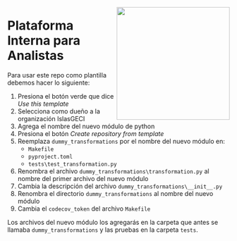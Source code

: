 <a href="https://www.islas.org.mx/"><img src="https://www.islas.org.mx/img/logo.svg" align="right" width="256" /></a>
# Plataforma Interna para Analistas

Para usar este repo como plantilla debemos hacer lo siguiente:

1. Presiona el botón verde que dice _Use this template_
1. Selecciona como dueño a la organización IslasGECI
1. Agrega el nombre del nuevo módulo de python
1. Presiona el botón _Create repository from template_
1. Reemplaza `dummy_transformations` por el nombre del nuevo módulo en:
    - `Makefile`
    - `pyproject.toml`
    - `tests\test_transformation.py`
1. Renombra el archivo `dummy_transformations\transformation.py` al nombre del primer archivo del
   nuevo módulo
1. Cambia la descripción del archivo `dummy_transformations\__init__.py`
1. Renombra el directorio `dummy_transformations` al nombre del nuevo módulo
1. Cambia el `codecov_token` del archivo `Makefile`

Los archivos del nuevo módulo los agregarás en la carpeta que antes se llamaba
`dummy_transformations` y las pruebas en la carpeta `tests`.
